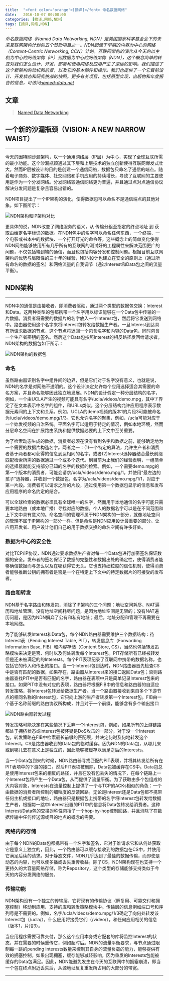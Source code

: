 ```yaml
---
title:  "<font color='orange'>[摘译]</font> 命名数据网络"
date:   2016-10-07 00:00:00
categories: [摘译,网络,NDN]
tags: [摘译,网络,NDN]
---
```


*命名数据网络（Named Data Networking, NDN）是美国国家科学基金会下的未来互联网架构计划的五个赞助项目之一。NDN起源于早期的内容为中心的网络（Content-Centric Networking, CCN）计划。互联网架构的演化从今天的以主机为中心的网络架构（IP）到数据为中心的网络架构（NDN），这个概念简单的转变对我们怎么设计、开发、部署和使用网络及应用产生了深远的影响。我们描述了这个新架构的动机和前景，以及它的基本部件和操作。我们也提供了一个它目前设计、开发状态和研究挑战的快照。更多有关项目，包括原型实现，出版物和年度报告的信息，可访问[named-data.net][named-data]*

## 文章

> [Named Data Networking][paper-link]

## 一个新的沙漏瓶颈（VISION: A NEW NARROW WAIST）
---

今天的因特网沙漏架构，以一个通用网络层（IP层）为中心，实现了全球互联所需的最小功能。这个沙漏瓶颈通过其下层和上层技术的独立创新使得互联网爆发式壮大。然而IP层被设计的目的是创建一个通信网络，数据包只命名了通信的端点。随着电子商务、数字媒体、社交网络和手机应用的持续增长，导致了互联网的主要使用是作为一个分发网络。分发网络较通信网络更为普遍，并且通过点对点通信协议解决分发问题是复杂且容易出错的。

NDN项目提出了一个IP架构的演化，使得数据包可以命名不是通信端点的其他对象。如下图所示：

![NDN架构和IP架构对比](/assets/2016-10-07-1.png "NDN架构和IP架构对比")

更具体的说，NDN改变了网络服务的语义，从 传输分组至指定的终点地址 到 获取由给定名字标识的数据。在NDN包中的名字可以命名任何东西，一个终端、一个电影或书本中的数据块、一个打开灯光的命令等。这些概念上的简单变化使得NDN网络能够使用所有几乎所有的互联网的测试好的工程属性来解决范围更广的问题，不仅包括端到端的通信，而且也包括内容分发和控制问题。根据目前互联网架构的优势与局限性的三十年的经验，NDN设计也建立在安全的原则上（通过所有命名的数据的签名）和网络流量的自我调节（通过Interest和Data包之间的流量平衡）。

## NDN架构
---

NDN中的通信是由接收者，即消费者驱动，通过两个类型的数据包交换：Interest和Data。这两种类型的包都携带一个名字用以标识能够在一个Data包中传输的一片数据。消费者将需要的数据片的名字放入一个Interest包，然后将它发送到网络中。路由器使用这个名字来将Interest包转发给数据生产者。一旦Interest到达具有所请求数据的节点，这个节点将返回一个包含名字和内容的Data包，同时包含一个生产者密钥的签名。然后这个Data包按照Interest的相反路径发回给请求者。NDN架构的数据包如下所示：

![NDN架构的数据包](/assets/2016-10-07-2.png "NDN架构的数据包")

### 命名

虽然路由器识别名字中组件间的边界，但是它们对于名字没有意义，也就是说，NDN的名字是对网络不透明的。这个设计决定允许每个应用选择适合其需要的命名方案，并且命名能够因此独立地发展。NDN的设计假定一种分层结构的名字，例如，一个由UCLA产生的视频可能具有名字/ucla/videos/demo.mpg，其中'/'界定了在文本表示中名字的组件，和URLs类似。这个分层结构允许应用程序表示数据元素间的上下文和关系。例如，UCLA的demo视频的版本1的片段3可能被命名为/ucla/videos/demo.mpg/1/3。它也允许名字的聚集，例如，/ucla可能对应于一个始发视频的自治系统。平面名字可以适用于特定的情况，例如本地环境，然而分层命名空间在扩展路由系统和提供数据必要的上下文中至关重要。

为了检索动态生成的数据，消费者必须在没有看到名字和数据之前，能够确定地为一个需要的数据片构造名字。两者之一：(1)一个特定的算法，允许生产者和消费者基于两者都可获得的信息到达相同的名字，或者(2)Interest选择器结合最长前缀匹配检索所需的数据通过一个或多个迭代。到目前为止我们的经验表明，一组简单的选择器就能支持部分已知的名字的数据的检索。例如，一个需要demo.mpg的第一个版本的消费者，可能会请求/ucla/videos/demo.mpg/1，并使用“最左边的孩子”选择器，并收到一个数据包，名字为/ucla/videos/demo.mpg/1/1，对应于第一片段。消费者可以请求之后的片段，通过使用第一个数据包显示的信息和发布应用程序的命名约定的结合。

可以全球检索的数据必须具有全球唯一的名字，然而用于本地通信的名字可能只需要本地路由（或本地广播）寻找对应的数据。个人的数据名字可以是在不同范围和上下文中具有意义的。命名空间的管理不属于NDN架构的一部分，就像地址空间的管理不属于IP架构的一部分一样。但是命名是NDN应用设计最重要的部分。让应用开发者、用户设计他们自己的用于数据交换的命名空间有许多好处。

### 数据为中心的安全性

对比TCP/IP协议，NDN通过要求数据生产者对每一个Data包进行加密签名保证数据的安全。发布者的签名保证了数据的完整性和数据出处的确定性，使得消费者能够确信数据而与怎么以及在哪获得它无关。它也支持细粒度的信任机制，使得消费者能够推断公钥的拥有者是否是一个在特定上下文中的特定数据片的可接受的发布者。

### 路由和转发

NDN基于名字路由和转发包，消除了IP架构的三个问题：地址空间耗尽、NAT遍历和地址管理。没有地址空间耗尽问题，是因为地址空间是无限的；没有NAT遍历问题，是因为NDN摒弃了公有和私有地址；最后，地址分配和管理不再需要在本地网络。

为了能够转发Interest和Data包，每个NDN路由器需要维护三个数据结构：待Interest表（Pending Interest Table, PIT），转发信息库（Forwarding Information Base, FIB）和内容存储（Content Store, CS），当然也包括转发策略模块来决定是否、何时以及何处转发每个Interest包。PIT存储所有已经被转发但是还未被满足的的Interests。每个PIT表项纪录了互联网中携带的数据名称，也包括它的传入和传出的接口。当一个Interest包到达时，NDN路由器首先检查CS中是否有匹配的数据，如果存在，路由器从Interest来的接口返回Data包；否则路由器查找PIT中是否有匹配的名字，路由器在表项中只是简单记录Interest包来的接口。如果PIT中没有对应的表项，路由器将根据FIB中的信息和路由器的自适应转发策略，将Interest包转发给数据生产者。当一个路由器接收到来自多个下游节点的相同名称的Interest包，它只向上游的生产者转发第一个Interest包。FIB由一个基于名称前缀的路由协议所构成，并且对于一个前缀，能够含有多个输出接口

![NDN路由器转发过程](/assets/2016-10-07-3.png "NDN路由器转发过程")

转发策略可能决定在某些情况下丢弃一个Interest包，例如，如果所有的上游链路都处于拥挤状态或Interest包被怀疑是DoS攻击的一部分。对于没一个Interest包，转发策略在FIB中检索最长前缀的匹配项，并决定何时及何地转发这个Interest。CS是路由器收到的Data包的临时缓存。因为NDN的Data包，从哪儿来或到哪儿去在意义上是独立的，因此能够被缓存以满足之后的Interests。

当一个Data包到来的时候，NDN路由器寻找匹配的PIT表项，并将其转发给所有在PIT表项中的下游的接口。然后PIT表项被删除，Data包被缓存在CS中。Data包总是使用Interest包来的相反的路径，并且在没有包丢失的情况下，在每个链路上一个Interest包将产生一个Data包，从而提供了流量平衡。为了获取由多个包组成的大内容对象，Interests在流量控制上提供了一个与TCP的ACKs相似的角色：一个由数据的消费者所控制的细粒度的反馈回路。无论是Interest还是Data包都不携带任何主机或接口的地址，路由器只是根据包上携带的名字将Interest包转发给数据生产者，根据每一跳中Interest设置的PIT中的信息将Data包转发给消费者。这种Interest/Data包的交换对称性包括了一个hop-by-hop控制回路，并且消除了在数据传输中任何传送源或目的地点的概念的需要。

### 网络内的存储

由于每个NDN的Data包都携带有一个名字和签名，它对于谁请求它和从何处获取它是意义上独立的，因此，一个路由器可以缓存接收到的数据包在CS中，并使用它满足后续的请求。对于静态文件，NDN几乎达到了最佳的数据传输，而即使是动态的内容，也可以使多播或丢失重传收益。除了CS，NDN架构现在也支持一个更持久的大容量网络存储，称为Repository，这个类型的存储能够支持类似于今天的内容分发网络的服务。

### 传输功能

NDN架构没有一个独立的传输层，它将现有的传输协议（解复用、可靠交付和拥塞控制）移动到应用、支持的库和转发策略模块中。传输层的信息例如端口号和序列号是不需要的。例如，名字/ucla/videos/demo.mpg/1/3确定了向何处转发该Interest包（/ucla/），什么应用将接受它们（/video/），和任何应用相关的信息（版本1，片段3）。

当应用程序需要可靠交付，那么这个应用本身或它配套的库将监控Interest的状态，并在需要的时候重传它，例如超时后。NDN的流量平衡要求，与节点通过限制每一跳的pending Interests数量来控制其自身的流量负载的能力，能够提供有效的拥塞控制。如果出现拥塞，缓存能够减轻影响，因为重发的Interests包能被缓存的Data包满足。因此，NDN能避免发生在今天的互联网中的拥塞崩溃，即当一个包在终点附近丢失后，从源地址反复重发所占用的大部分的带宽。

---

[named-data]:	http://named-data.net/
[paper-link]:	http://course.buaa.edu.cn/access/content/attachment/68d3021a-8007-406f-be28-6ff8f2c8e8f2/%E4%BD%9C%E4%B8%9A/fcb4d72f-61a8-44da-a45a-6a2df2de83f0/NDN%20zhang2014.pdf

